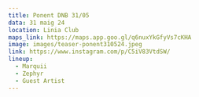 ```yaml
---
title: Ponent DNB 31/05
data: 31 maig 24
location: Linia Club
maps_link: https://maps.app.goo.gl/q6nuxYkGfyVs7cKHA
image: images/teaser-ponent310524.jpeg
link: https://www.instagram.com/p/C5iV83VtdSW/
lineup:
  - Marquii
  - Zephyr
  - Guest Artist
---
```

